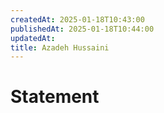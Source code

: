 ```yaml
---
createdAt: 2025-01-18T10:43:00
publishedAt: 2025-01-18T10:44:00
updatedAt: 
title: Azadeh Hussaini
---
```


# Statement
